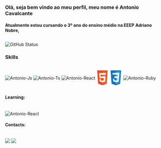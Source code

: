 ### Olá, seja bem vindo ao meu perfil, meu nome é Antonio Cavalcante <br>  
#### Atualmente estou cursando o 3º ano do ensino médio na EEEP Adriano Nobre, 

##

![GitHub Status](https://github-readme-stats.vercel.app/api?username=AntonioCavalcante00&show_icons=true&theme=transparent)

### Skills
<div style="display: inline_block"><br>
  <img align="center" alt="Antonio-Js" height="50" width="40" src="https://cdn.jsdelivr.net/gh/devicons/devicon/icons/javascript/javascript-original.svg">
  <img align="center" alt="Antonio-Ts" height="50" width="40" src="https://cdn.jsdelivr.net/gh/devicons/devicon/icons/typescript/typescript-original.svg">
  <img align="center" alt="Antonio-React" height="50" width="40" src="https://cdn.jsdelivr.net/gh/devicons/devicon/icons/react/react-original-wordmark.svg">
  <img align="center" alt="Antonio-HTML" height="50" width="40" src="https://raw.githubusercontent.com/devicons/devicon/master/icons/html5/html5-original.svg">
  <img align="center" alt="Antonio-CSS" height="50" width="40" src="https://raw.githubusercontent.com/devicons/devicon/master/icons/css3/css3-original.svg">
  <img align="center" alt="Antonio-Ruby" height="50" width="40" src="https://cdn.jsdelivr.net/gh/devicons/devicon/icons/ruby/ruby-original.svg">
</div>

##

#### Learning:
<div style="display: inline_block"><br>
 <img align="center" alt="Antonio-React" height="50" width="40" src="https://cdn.jsdelivr.net/gh/devicons/devicon/icons/react/react-original-wordmark.svg">
</div>


#### Contacts:
<br>
<div>
  <a href = "contatodevantoniocavalcant@gmail.com"><img src="https://img.shields.io/badge/-Gmail-%23333?style=for-the-badge&logo=gmail&logoColor=white" target="_blank"></a>
  <a href="https://www.linkedin.com/in/antonio-cavalcante-b3bb15250" target="_blank"><img src="https://img.shields.io/badge/-LinkedIn-%230077B5?style=for-the-badge&logo=linkedin&logoColor=white" target="_blank"></a> 
  
</div>
